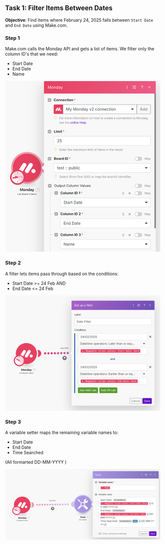 ## Task 1: Filter Items Between Dates

**Objective**: Find items where February 24, 2025 falls between `Start Date` and `End Date` using Make.com.  

### Step 1

Make.com calls the Monday API and gets a list of items.
We filter only the column ID's that we need:
- Start Date
- End Date
- Name

![1.1](screenshots/1.1.png)

### Step 2
A filter lets items pass through based on the conditions:
- Start Date >= 24 Feb AND
- End Date <= 24 Feb

![1.2](screenshots/1.2.png)

### Step 3
A variable setter maps the remaining variable names to:
- Start Date
- End Date
- Time Searched

(All formarted DD-MM-YYYY )

![1.3](screenshots/1.3.png)
